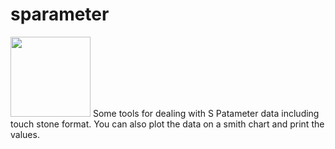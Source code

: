 # sparameter
<img src="https://raw.githubusercontent.com/xaratustrah/iqgui/master/smithplot.png" width="128">
Some tools for dealing with S Patameter data including touch stone format. You can also plot the data on a smith chart and print the values.
